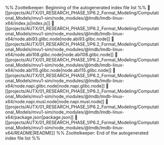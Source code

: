 %% Zoottelkeeper: Beginning of the autogenerated index file list  %%
📄 [[projects/AUTX/01_RESEARCH_PHASE_1/P6.2_Formal_Modeling/Computational_Models/mvu1-sim/node_modules/@lmdb/lmdb-linux-x64/index.js|index.js]]
📄 [[projects/AUTX/01_RESEARCH_PHASE_1/P6.2_Formal_Modeling/Computational_Models/mvu1-sim/node_modules/@lmdb/lmdb-linux-x64/node.abi93.glibc.node|node.abi93.glibc.node]]
📄 [[projects/AUTX/01_RESEARCH_PHASE_1/P6.2_Formal_Modeling/Computational_Models/mvu1-sim/node_modules/@lmdb/lmdb-linux-x64/node.abi108.glibc.node|node.abi108.glibc.node]]
📄 [[projects/AUTX/01_RESEARCH_PHASE_1/P6.2_Formal_Modeling/Computational_Models/mvu1-sim/node_modules/@lmdb/lmdb-linux-x64/node.abi115.glibc.node|node.abi115.glibc.node]]
📄 [[projects/AUTX/01_RESEARCH_PHASE_1/P6.2_Formal_Modeling/Computational_Models/mvu1-sim/node_modules/@lmdb/lmdb-linux-x64/node.napi.glibc.node|node.napi.glibc.node]]
📄 [[projects/AUTX/01_RESEARCH_PHASE_1/P6.2_Formal_Modeling/Computational_Models/mvu1-sim/node_modules/@lmdb/lmdb-linux-x64/node.napi.musl.node|node.napi.musl.node]]
📄 [[projects/AUTX/01_RESEARCH_PHASE_1/P6.2_Formal_Modeling/Computational_Models/mvu1-sim/node_modules/@lmdb/lmdb-linux-x64/package.json|package.json]]
📄 [[projects/AUTX/01_RESEARCH_PHASE_1/P6.2_Formal_Modeling/Computational_Models/mvu1-sim/node_modules/@lmdb/lmdb-linux-x64/README|README]]
%% Zoottelkeeper: End of the autogenerated index file list  %%
